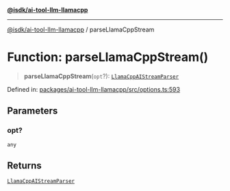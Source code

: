 [**@isdk/ai-tool-llm-llamacpp**](../README.md)

***

[@isdk/ai-tool-llm-llamacpp](../globals.md) / parseLlamaCppStream

# Function: parseLlamaCppStream()

> **parseLlamaCppStream**(`opt`?): [`LlamaCppAIStreamParser`](../type-aliases/LlamaCppAIStreamParser.md)

Defined in: [packages/ai-tool-llm-llamacpp/src/options.ts:593](https://github.com/isdk/ai-tool-llm-llamacpp.js/blob/ca923ecb2e8ca4c64dcab7f085c92fb099fbd048/src/options.ts#L593)

## Parameters

### opt?

`any`

## Returns

[`LlamaCppAIStreamParser`](../type-aliases/LlamaCppAIStreamParser.md)
